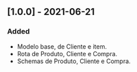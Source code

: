 ## [1.0.0] - 2021-06-21
### Added
- Modelo base, de Cliente e item. 
- Rota de Produto, Cliente e Compra.
- Schemas de Produto, Cliente e Compra.
